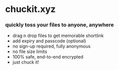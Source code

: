 # chuckit.xyz
### quickly toss your files to anyone, anywhere
- drag n drop files to get memorable shortlink
- add expiry and passcode (optional)
- no sign-up required, fully anonymous
- no file size limits
- 100% safe, end-to-end encrypted
- just chuck it!